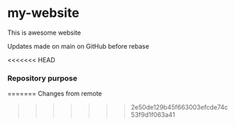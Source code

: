 # my-website

 This is awesome website
 
Updates made on main on GitHub before rebase

<<<<<<< HEAD
### Repository purpose

=======
Changes from remote
>>>>>>> 2e50de129b45f663003efcde74c53f9d1f063a41
